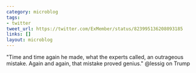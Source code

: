 ```yaml
---
category: microblog
tags:
- twitter
tweet_url: https://twitter.com/ExMember/status/823995136208093185
links: []
layout: microblog
---
```

"Time and time again he made, what the experts called, an outrageous mistake. Again and again, that mistake proved genius." @lessig on Trump
